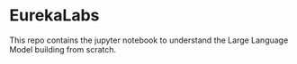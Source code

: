 # EurekaLabs

This repo contains the jupyter notebook to understand the Large Language Model building from scratch.
